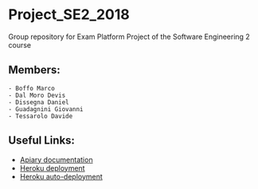 # Project_SE2_2018
Group repository for Exam Platform Project of the Software Engineering 2 course
## Members:
    - Boffo Marco
    - Dal Moro Devis
    - Dissegna Daniel
    - Guadagnini Giovanni
    - Tessarolo Davide

## Useful Links:
- [Apiary documentation]( https://projectse22018.docs.apiary.io )
- [Heroku deployment]( https://teamrocketproject.herokuapp.com/ )
- [Heroku auto-deployment]( https://teamrocketproject-test.herokuapp.com/ )
